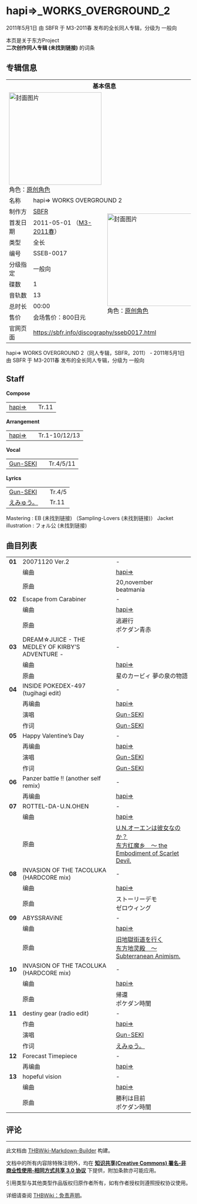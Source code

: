 # hapi⇒_WORKS_OVERGROUND_2

<!-- source html: G:\repos\THBWiki-Markdown-Builder\THBWikiMarkdown\Temp\main\b\b9\ns0%3Ahapi%E2%87%92_WORKS_OVERGROUND_2.html -->

2011年5月1日 由 SBFR 于 M3-2011春 发布的全长同人专辑，分级为 一般向

本页是关于东方Project  
 **二次创作同人专辑 (未找到链接)** 的词条
## 专辑信息

<table><tbody><tr><th colspan="3">基本信息</th></tr><tr><td class="cover-artwork-mobile" colspan="2"><a href="./文件-hapi⇒_WORKS_OVERGROUND_2封面.jpg.md" class="image" title="封面图片"><img alt="封面图片" src="https://upload.thwiki.cc/thumb/3/35/hapi%E2%87%92_WORKS_OVERGROUND_2%E5%B0%81%E9%9D%A2.jpg/252px-hapi%E2%87%92_WORKS_OVERGROUND_2%E5%B0%81%E9%9D%A2.jpg" decoding="async" loading="lazy" width="252" height="252" srcset="https://upload.thwiki.cc/thumb/3/35/hapi%E2%87%92_WORKS_OVERGROUND_2%E5%B0%81%E9%9D%A2.jpg/378px-hapi%E2%87%92_WORKS_OVERGROUND_2%E5%B0%81%E9%9D%A2.jpg 1.5x, https://upload.thwiki.cc/thumb/3/35/hapi%E2%87%92_WORKS_OVERGROUND_2%E5%B0%81%E9%9D%A2.jpg/504px-hapi%E2%87%92_WORKS_OVERGROUND_2%E5%B0%81%E9%9D%A2.jpg 2x" data-file-width="600" data-file-height="600"></a><div class="cover-char">角色：<a href="/index.php?title=%E5%8E%9F%E5%88%9B%E8%A7%92%E8%89%B2&amp;action=edit&amp;redlink=1" class="new" title="原创角色（页面不存在）">原创角色</a></div></td>
</tr><tr><td class="label">名称</td><td colspan="2"> hapi⇒ WORKS OVERGROUND 2 </td></tr><tr><td class="label">制作方</td><td><a href="./SBFR.md" title="SBFR">SBFR</a></td><td class="cover-artwork" rowspan="9" style="min-width:252px;"><a href="./文件-hapi⇒_WORKS_OVERGROUND_2封面.jpg.md" class="image" title="封面图片"><img alt="封面图片" src="https://upload.thwiki.cc/thumb/3/35/hapi%E2%87%92_WORKS_OVERGROUND_2%E5%B0%81%E9%9D%A2.jpg/252px-hapi%E2%87%92_WORKS_OVERGROUND_2%E5%B0%81%E9%9D%A2.jpg" decoding="async" loading="lazy" width="252" height="252" srcset="https://upload.thwiki.cc/thumb/3/35/hapi%E2%87%92_WORKS_OVERGROUND_2%E5%B0%81%E9%9D%A2.jpg/378px-hapi%E2%87%92_WORKS_OVERGROUND_2%E5%B0%81%E9%9D%A2.jpg 1.5x, https://upload.thwiki.cc/thumb/3/35/hapi%E2%87%92_WORKS_OVERGROUND_2%E5%B0%81%E9%9D%A2.jpg/504px-hapi%E2%87%92_WORKS_OVERGROUND_2%E5%B0%81%E9%9D%A2.jpg 2x" data-file-width="600" data-file-height="600"></a><div class="cover-char">角色：<a href="/index.php?title=%E5%8E%9F%E5%88%9B%E8%A7%92%E8%89%B2&amp;action=edit&amp;redlink=1" class="new" title="原创角色（页面不存在）">原创角色</a></div></td>
</tr><tr><td class="label">首发日期</td><td>2011-05-01&#160;（<a href="/展会作品列表?e=M3%2327">M3-2011春</a>）</td></tr><tr><td class="label">类型</td><td>全长</td></tr><tr><td class="label">编号</td><td>SSEB-0017</td></tr><tr><td class="label">分级指定</td><td>一般向</td></tr><tr><td class="label">碟数</td><td>1</td></tr><tr><td class="label">音轨数</td><td>13</td></tr><tr><td class="label">总时长</td><td>00:00</td></tr><tr><td class="label">售价</td><td>会场售价：800日元</td></tr>
<tr><td class="label">官网页面</td><td colspan="2"><a rel="nofollow" class="external free" href="https://sbfr.info/discography/sseb0017.html">https://sbfr.info/discography/sseb0017.html</a></td></tr></tbody></table>

hapi⇒ WORKS OVERGROUND 2（同人专辑，SBFR，2011） - 2011年5月1日 由 SBFR 于 M3-2011春 发布的全长同人专辑，分级为 一般向
## Staff
  
 **Compose**   

<table><tbody><tr><td><a href="/index.php?title=hapi%E2%87%92&amp;action=edit&amp;redlink=1" class="new" title="hapi⇒（页面不存在）">hapi⇒</a></td><td></td><td>Tr.11</td></tr></tbody></table>

  
 **Arrangement**   

<table><tbody><tr><td><a href="/index.php?title=hapi%E2%87%92&amp;action=edit&amp;redlink=1" class="new" title="hapi⇒（页面不存在）">hapi⇒</a></td><td></td><td>Tr.1-10/12/13</td></tr></tbody></table>

  
 **Vocal**   

<table><tbody><tr><td><a href="/index.php?title=Gun-SEKI&amp;action=edit&amp;redlink=1" class="new" title="Gun-SEKI（页面不存在）">Gun-SEKI</a></td><td></td><td>Tr.4/5/11</td></tr></tbody></table>

  
 **Lyrics**   

<table><tbody><tr><td><a href="/index.php?title=Gun-SEKI&amp;action=edit&amp;redlink=1" class="new" title="Gun-SEKI（页面不存在）">Gun-SEKI</a></td><td></td><td>Tr.4/5</td></tr><tr><td><a href="/index.php?title=%E3%81%88%E3%81%BF%E3%82%85%E3%81%86%E3%80%82&amp;action=edit&amp;redlink=1" class="new" title="えみゅう。（页面不存在）">えみゅう。</a></td><td></td><td>Tr.11</td></tr></tbody></table>


Mastering
: EB (未找到链接) （Sampling-Lovers (未找到链接)）
Jacket illustration
: フォル公 (未找到链接)

## 曲目列表

<table><tbody><tr><td id="1" class="infoYL"><b>01</b></td><td id="20071120_Ver.2" colspan="2" class="title">20071120 Ver.2<span class="thcsearchlinks"><a rel="nofollow" class="external text" href="https://cd.thwiki.cc?arrange=hapi⇒&amp;ogmusic=20,november&amp;fromwiki=hapi⇒_WORKS_OVERGROUND_2"><span title="搜索相似同人曲"></span></a></span></td><td class="time">-</td></tr><tr><td class="left"></td><td class="label">编曲</td><td class="text" colspan="2"><a href="/index.php?title=hapi%E2%87%92&amp;action=edit&amp;redlink=1" class="new" title="hapi⇒（页面不存在）">hapi⇒</a><span class="thcsearchlinks"><a rel="nofollow" class="external text" href="https://cd.thwiki.cc?arrange=，hapi⇒&amp;fromwiki=hapi⇒_WORKS_OVERGROUND_2"><span></span></a></span></td></tr><tr><td class="left"></td><td class="label">原曲</td><td class="text" colspan="2"><span class="thcsearchlinks"><a rel="nofollow" class="external text" href="https://cd.thwiki.cc?ogmusic=20,november&amp;fromwiki=hapi⇒_WORKS_OVERGROUND_2"><span></span></a></span><div class="ogmusic">20,november</div><div class="source">beatmania</div></td></tr>
<tr><td id="2" class="infoYL"><b>02</b></td><td id="Escape_from_Carabiner" colspan="2" class="title">Escape from Carabiner<span class="thcsearchlinks"><a rel="nofollow" class="external text" href="https://cd.thwiki.cc?arrange=hapi⇒&amp;ogmusic=逃避行&amp;fromwiki=hapi⇒_WORKS_OVERGROUND_2"><span title="搜索相似同人曲"></span></a></span></td><td class="time">-</td></tr><tr><td class="left"></td><td class="label">编曲</td><td class="text" colspan="2"><a href="/index.php?title=hapi%E2%87%92&amp;action=edit&amp;redlink=1" class="new" title="hapi⇒（页面不存在）">hapi⇒</a><span class="thcsearchlinks"><a rel="nofollow" class="external text" href="https://cd.thwiki.cc?arrange=，hapi⇒&amp;fromwiki=hapi⇒_WORKS_OVERGROUND_2"><span></span></a></span></td></tr><tr><td class="left"></td><td class="label">原曲</td><td class="text" colspan="2"><span class="thcsearchlinks"><a rel="nofollow" class="external text" href="https://cd.thwiki.cc?ogmusic=逃避行&amp;fromwiki=hapi⇒_WORKS_OVERGROUND_2"><span></span></a></span><div class="ogmusic">逃避行</div><div class="source">ポケダン青赤</div></td></tr>
<tr><td id="3" class="infoYL"><b>03</b></td><td id="DREAM☆JUICE_-_THE_MEDLEY_OF_KIRBY’S_ADVENTURE_-" colspan="2" class="title">DREAM☆JUICE - THE MEDLEY OF KIRBY’S ADVENTURE -<span class="thcsearchlinks"><a rel="nofollow" class="external text" href="https://cd.thwiki.cc?arrange=hapi⇒&amp;fromwiki=hapi⇒_WORKS_OVERGROUND_2"><span title="搜索相似同人曲"></span></a></span></td><td class="time">-</td></tr><tr><td class="left"></td><td class="label">编曲</td><td class="text" colspan="2"><a href="/index.php?title=hapi%E2%87%92&amp;action=edit&amp;redlink=1" class="new" title="hapi⇒（页面不存在）">hapi⇒</a><span class="thcsearchlinks"><a rel="nofollow" class="external text" href="https://cd.thwiki.cc?arrange=，hapi⇒&amp;fromwiki=hapi⇒_WORKS_OVERGROUND_2"><span></span></a></span></td></tr><tr><td class="left"></td><td class="label">原曲</td><td class="text" colspan="2"><span class="thcsearchlinks"><a rel="nofollow" class="external text" href="https://cd.thwiki.cc?ogmusic=&amp;fromwiki=hapi⇒_WORKS_OVERGROUND_2"><span></span></a></span><div class="source">星のカービィ 夢の泉の物語</div></td></tr>
<tr><td id="4" class="infoO"><b>04</b></td><td id="INSIDE_POKEDEX-497_(tugihagi_edit)" colspan="2" class="title">INSIDE POKEDEX-497 (tugihagi edit)<span class="thcsearchlinks"><a rel="nofollow" class="external text" href="https://cd.thwiki.cc?arrange=hapi⇒&amp;vocal=Gun-SEKI&amp;lyric=Gun-SEKI&amp;fromwiki=hapi⇒_WORKS_OVERGROUND_2"><span title="搜索相似同人曲"></span></a></span></td><td class="time">-</td></tr><tr><td class="left"></td><td class="label">再编曲</td><td class="text" colspan="2"><a href="/index.php?title=hapi%E2%87%92&amp;action=edit&amp;redlink=1" class="new" title="hapi⇒（页面不存在）">hapi⇒</a><span class="thcsearchlinks"><a rel="nofollow" class="external text" href="https://cd.thwiki.cc?arrange=hapi⇒&amp;fromwiki=hapi⇒_WORKS_OVERGROUND_2"><span></span></a></span></td></tr><tr><td class="left"></td><td class="label">演唱</td><td class="text" colspan="2"><a href="/index.php?title=Gun-SEKI&amp;action=edit&amp;redlink=1" class="new" title="Gun-SEKI（页面不存在）">Gun-SEKI</a><span class="thcsearchlinks"><a rel="nofollow" class="external text" href="https://cd.thwiki.cc?vocal=Gun-SEKI&amp;fromwiki=hapi⇒_WORKS_OVERGROUND_2"><span></span></a></span></td></tr><tr><td class="left"></td><td class="label">作词</td><td class="text" colspan="2"><a href="/index.php?title=Gun-SEKI&amp;action=edit&amp;redlink=1" class="new" title="Gun-SEKI（页面不存在）">Gun-SEKI</a><span class="thcsearchlinks"><a rel="nofollow" class="external text" href="https://cd.thwiki.cc?lyric=Gun-SEKI&amp;fromwiki=hapi⇒_WORKS_OVERGROUND_2"><span></span></a></span></td></tr>
<tr><td id="5" class="infoO"><b>05</b></td><td id="Happy_Valentine’s_Day" colspan="2" class="title">Happy Valentine’s Day<span class="thcsearchlinks"><a rel="nofollow" class="external text" href="https://cd.thwiki.cc?arrange=hapi⇒&amp;vocal=Gun-SEKI&amp;lyric=Gun-SEKI&amp;fromwiki=hapi⇒_WORKS_OVERGROUND_2"><span title="搜索相似同人曲"></span></a></span></td><td class="time">-</td></tr><tr><td class="left"></td><td class="label">再编曲</td><td class="text" colspan="2"><a href="/index.php?title=hapi%E2%87%92&amp;action=edit&amp;redlink=1" class="new" title="hapi⇒（页面不存在）">hapi⇒</a><span class="thcsearchlinks"><a rel="nofollow" class="external text" href="https://cd.thwiki.cc?arrange=hapi⇒&amp;fromwiki=hapi⇒_WORKS_OVERGROUND_2"><span></span></a></span></td></tr><tr><td class="left"></td><td class="label">演唱</td><td class="text" colspan="2"><a href="/index.php?title=Gun-SEKI&amp;action=edit&amp;redlink=1" class="new" title="Gun-SEKI（页面不存在）">Gun-SEKI</a><span class="thcsearchlinks"><a rel="nofollow" class="external text" href="https://cd.thwiki.cc?vocal=Gun-SEKI&amp;fromwiki=hapi⇒_WORKS_OVERGROUND_2"><span></span></a></span></td></tr><tr><td class="left"></td><td class="label">作词</td><td class="text" colspan="2"><a href="/index.php?title=Gun-SEKI&amp;action=edit&amp;redlink=1" class="new" title="Gun-SEKI（页面不存在）">Gun-SEKI</a><span class="thcsearchlinks"><a rel="nofollow" class="external text" href="https://cd.thwiki.cc?lyric=Gun-SEKI&amp;fromwiki=hapi⇒_WORKS_OVERGROUND_2"><span></span></a></span></td></tr>
<tr><td id="6" class="infoO"><b>06</b></td><td id="Panzer_battle_!!_(another_self_remix)" colspan="2" class="title">Panzer battle&#160;!! (another self remix)<span class="thcsearchlinks"><a rel="nofollow" class="external text" href="https://cd.thwiki.cc?arrange=hapi⇒&amp;fromwiki=hapi⇒_WORKS_OVERGROUND_2"><span title="搜索相似同人曲"></span></a></span></td><td class="time">-</td></tr><tr><td class="left"></td><td class="label">再编曲</td><td class="text" colspan="2"><a href="/index.php?title=hapi%E2%87%92&amp;action=edit&amp;redlink=1" class="new" title="hapi⇒（页面不存在）">hapi⇒</a><span class="thcsearchlinks"><a rel="nofollow" class="external text" href="https://cd.thwiki.cc?arrange=hapi⇒&amp;fromwiki=hapi⇒_WORKS_OVERGROUND_2"><span></span></a></span></td></tr>
<tr><td id="7" class="infoYD"><b>07</b></td><td id="ROTTEL-DA-U.N.OHEN" colspan="2" class="title">ROTTEL-DA-U.N.OHEN<span class="thcsearchlinks"><a rel="nofollow" class="external text" href="https://cd.thwiki.cc?arrange=hapi⇒&amp;ogmusic=U.N.オーエンは彼女なのか？&amp;fromwiki=hapi⇒_WORKS_OVERGROUND_2"><span title="搜索相似同人曲"></span></a></span></td><td class="time">-</td></tr><tr><td class="left"></td><td class="label">编曲</td><td class="text" colspan="2"><a href="/index.php?title=hapi%E2%87%92&amp;action=edit&amp;redlink=1" class="new" title="hapi⇒（页面不存在）">hapi⇒</a><span class="thcsearchlinks"><a rel="nofollow" class="external text" href="https://cd.thwiki.cc?arrange=，hapi⇒&amp;fromwiki=hapi⇒_WORKS_OVERGROUND_2"><span></span></a></span></td></tr><tr><td class="left"></td><td class="label">原曲</td><td class="text" colspan="2"><span class="thcsearchlinks"><a rel="nofollow" class="external text" href="https://cd.thwiki.cc?ogmusic=U.N.オーエンは彼女なのか？&amp;fromwiki=hapi⇒_WORKS_OVERGROUND_2"><span></span></a></span><div class="ogmusic"><a href="/U.N.%E3%82%AA%E3%83%BC%E3%82%A8%E3%83%B3%E3%81%AF%E5%BD%BC%E5%A5%B3%E3%81%AA%E3%81%AE%E3%81%8B%EF%BC%9F" class="mw-redirect" title="U.N.オーエンは彼女なのか？">U.N.オーエンは彼女なのか？</a></div><div class="source"><a href="/%E4%B8%9C%E6%96%B9%E7%BA%A2%E9%AD%94%E4%B9%A1_%EF%BD%9E_the_Embodiment_of_Scarlet_Devil." class="mw-redirect" title="东方红魔乡 ～ the Embodiment of Scarlet Devil.">东方红魔乡　～ the Embodiment of Scarlet Devil.</a></div></td></tr>
<tr><td id="8" class="infoYL"><b>08</b></td><td id="INVASION_OF_THE_TACOLUKA_(HARDCORE_mix)" colspan="2" class="title">INVASION OF THE TACOLUKA (HARDCORE mix)<span class="thcsearchlinks"><a rel="nofollow" class="external text" href="https://cd.thwiki.cc?arrange=hapi⇒&amp;ogmusic=ストーリーデモ&amp;fromwiki=hapi⇒_WORKS_OVERGROUND_2"><span title="搜索相似同人曲"></span></a></span></td><td class="time">-</td></tr><tr><td class="left"></td><td class="label">编曲</td><td class="text" colspan="2"><a href="/index.php?title=hapi%E2%87%92&amp;action=edit&amp;redlink=1" class="new" title="hapi⇒（页面不存在）">hapi⇒</a><span class="thcsearchlinks"><a rel="nofollow" class="external text" href="https://cd.thwiki.cc?arrange=，hapi⇒&amp;fromwiki=hapi⇒_WORKS_OVERGROUND_2"><span></span></a></span></td></tr><tr><td class="left"></td><td class="label">原曲</td><td class="text" colspan="2"><span class="thcsearchlinks"><a rel="nofollow" class="external text" href="https://cd.thwiki.cc?ogmusic=ストーリーデモ&amp;fromwiki=hapi⇒_WORKS_OVERGROUND_2"><span></span></a></span><div class="ogmusic">ストーリーデモ</div><div class="source">ゼロウィング</div></td></tr>
<tr><td id="9" class="infoYD"><b>09</b></td><td id="ABYSSRAViNE" colspan="2" class="title">ABYSSRAViNE<span class="thcsearchlinks"><a rel="nofollow" class="external text" href="https://cd.thwiki.cc?arrange=hapi⇒&amp;ogmusic=旧地獄街道を行く&amp;fromwiki=hapi⇒_WORKS_OVERGROUND_2"><span title="搜索相似同人曲"></span></a></span></td><td class="time">-</td></tr><tr><td class="left"></td><td class="label">编曲</td><td class="text" colspan="2"><a href="/index.php?title=hapi%E2%87%92&amp;action=edit&amp;redlink=1" class="new" title="hapi⇒（页面不存在）">hapi⇒</a><span class="thcsearchlinks"><a rel="nofollow" class="external text" href="https://cd.thwiki.cc?arrange=，hapi⇒&amp;fromwiki=hapi⇒_WORKS_OVERGROUND_2"><span></span></a></span></td></tr><tr><td class="left"></td><td class="label">原曲</td><td class="text" colspan="2"><span class="thcsearchlinks"><a rel="nofollow" class="external text" href="https://cd.thwiki.cc?ogmusic=旧地獄街道を行く&amp;fromwiki=hapi⇒_WORKS_OVERGROUND_2"><span></span></a></span><div class="ogmusic"><a href="/%E6%97%A7%E5%9C%B0%E7%8D%84%E8%A1%97%E9%81%93%E3%82%92%E8%A1%8C%E3%81%8F" class="mw-redirect" title="旧地獄街道を行く">旧地獄街道を行く</a></div><div class="source"><a href="/%E4%B8%9C%E6%96%B9%E5%9C%B0%E7%81%B5%E6%AE%BF_%EF%BD%9E_Subterranean_Animism." class="mw-redirect" title="东方地灵殿 ～ Subterranean Animism.">东方地灵殿　～ Subterranean Animism.</a></div></td></tr>
<tr><td id="10" class="infoYL"><b>10</b></td><td id="INVASION_OF_THE_TACOLUKA_(HARDCORE_mix)" colspan="2" class="title">INVASION OF THE TACOLUKA (HARDCORE mix)<span class="thcsearchlinks"><a rel="nofollow" class="external text" href="https://cd.thwiki.cc?arrange=hapi⇒&amp;ogmusic=帰還&amp;fromwiki=hapi⇒_WORKS_OVERGROUND_2"><span title="搜索相似同人曲"></span></a></span></td><td class="time">-</td></tr><tr><td class="left"></td><td class="label">编曲</td><td class="text" colspan="2"><a href="/index.php?title=hapi%E2%87%92&amp;action=edit&amp;redlink=1" class="new" title="hapi⇒（页面不存在）">hapi⇒</a><span class="thcsearchlinks"><a rel="nofollow" class="external text" href="https://cd.thwiki.cc?arrange=，hapi⇒&amp;fromwiki=hapi⇒_WORKS_OVERGROUND_2"><span></span></a></span></td></tr><tr><td class="left"></td><td class="label">原曲</td><td class="text" colspan="2"><span class="thcsearchlinks"><a rel="nofollow" class="external text" href="https://cd.thwiki.cc?ogmusic=帰還&amp;fromwiki=hapi⇒_WORKS_OVERGROUND_2"><span></span></a></span><div class="ogmusic">帰還</div><div class="source">ポケダン時闇</div></td></tr>
<tr><td id="11" class="infoRL"><b>11</b></td><td id="destiny_gear_(radio_edit)" colspan="2" class="title">destiny gear (radio edit)<span class="thcsearchlinks"><a rel="nofollow" class="external text" href="https://cd.thwiki.cc?arrange=hapi⇒&amp;vocal=Gun-SEKI&amp;lyric=えみゅう。&amp;fromwiki=hapi⇒_WORKS_OVERGROUND_2"><span title="搜索相似同人曲"></span></a></span></td><td class="time">-</td></tr><tr><td class="left"></td><td class="label">作曲</td><td class="text" colspan="2"><a href="/index.php?title=hapi%E2%87%92&amp;action=edit&amp;redlink=1" class="new" title="hapi⇒（页面不存在）">hapi⇒</a><span class="thcsearchlinks"><a rel="nofollow" class="external text" href="https://cd.thwiki.cc?arrange=，hapi⇒&amp;fromwiki=hapi⇒_WORKS_OVERGROUND_2"><span></span></a></span></td></tr><tr><td class="left"></td><td class="label">演唱</td><td class="text" colspan="2"><a href="/index.php?title=Gun-SEKI&amp;action=edit&amp;redlink=1" class="new" title="Gun-SEKI（页面不存在）">Gun-SEKI</a><span class="thcsearchlinks"><a rel="nofollow" class="external text" href="https://cd.thwiki.cc?vocal=Gun-SEKI&amp;fromwiki=hapi⇒_WORKS_OVERGROUND_2"><span></span></a></span></td></tr><tr><td class="left"></td><td class="label">作词</td><td class="text" colspan="2"><a href="/index.php?title=%E3%81%88%E3%81%BF%E3%82%85%E3%81%86%E3%80%82&amp;action=edit&amp;redlink=1" class="new" title="えみゅう。（页面不存在）">えみゅう。</a><span class="thcsearchlinks"><a rel="nofollow" class="external text" href="https://cd.thwiki.cc?lyric=えみゅう。&amp;fromwiki=hapi⇒_WORKS_OVERGROUND_2"><span></span></a></span></td></tr>
<tr><td id="12" class="infoO"><b>12</b></td><td id="Forecast_Timepiece" colspan="2" class="title">Forecast Timepiece<span class="thcsearchlinks"><a rel="nofollow" class="external text" href="https://cd.thwiki.cc?arrange=hapi⇒&amp;fromwiki=hapi⇒_WORKS_OVERGROUND_2"><span title="搜索相似同人曲"></span></a></span></td><td class="time">-</td></tr><tr><td class="left"></td><td class="label">再编曲</td><td class="text" colspan="2"><a href="/index.php?title=hapi%E2%87%92&amp;action=edit&amp;redlink=1" class="new" title="hapi⇒（页面不存在）">hapi⇒</a><span class="thcsearchlinks"><a rel="nofollow" class="external text" href="https://cd.thwiki.cc?arrange=hapi⇒&amp;fromwiki=hapi⇒_WORKS_OVERGROUND_2"><span></span></a></span></td></tr>
<tr><td id="13" class="infoYL"><b>13</b></td><td id="hopeful_vision" colspan="2" class="title">hopeful vision<span class="thcsearchlinks"><a rel="nofollow" class="external text" href="https://cd.thwiki.cc?arrange=hapi⇒&amp;ogmusic=勝利は目前&amp;fromwiki=hapi⇒_WORKS_OVERGROUND_2"><span title="搜索相似同人曲"></span></a></span></td><td class="time">-</td></tr><tr><td class="left"></td><td class="label">编曲</td><td class="text" colspan="2"><a href="/index.php?title=hapi%E2%87%92&amp;action=edit&amp;redlink=1" class="new" title="hapi⇒（页面不存在）">hapi⇒</a><span class="thcsearchlinks"><a rel="nofollow" class="external text" href="https://cd.thwiki.cc?arrange=，hapi⇒&amp;fromwiki=hapi⇒_WORKS_OVERGROUND_2"><span></span></a></span></td></tr><tr><td class="left"></td><td class="label">原曲</td><td class="text" colspan="2"><span class="thcsearchlinks"><a rel="nofollow" class="external text" href="https://cd.thwiki.cc?ogmusic=勝利は目前&amp;fromwiki=hapi⇒_WORKS_OVERGROUND_2"><span></span></a></span><div class="ogmusic">勝利は目前</div><div class="source">ポケダン時闇</div></td></tr></tbody></table>


## 评论




---

此文档由 [THBWiki-Markdown-Builder](https://github.com/Delsin-Yu/THBWiki-Markdown-Builder) 构建。

文档中的所有内容除特殊注明外，均在 [**知识共享(Creative Commons) 署名-非商业性使用-相同方式共享 3.0 协议**](https://creativecommons.org/licenses/by-sa/3.0/deed.zh-hans) 下提供，附加条款亦可能应用。

引用类型与其他类型作品版权归原作者所有，如有作者授权则遵照授权协议使用。

详细请查阅 [THBWiki：免责声明](https://thbwiki.cc/THBWiki:%E5%85%8D%E8%B4%A3%E5%A3%B0%E6%98%8E)。

